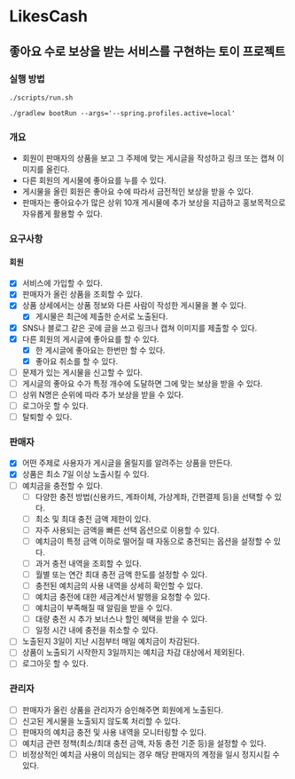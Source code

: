 # LikesCash
## 좋아요 수로 보상을 받는 서비스를 구현하는 토이 프로젝트

### 실행 방법
```
./scripts/run.sh
```
```
./gradlew bootRun --args='--spring.profiles.active=local'
```

### 개요
- 회원이 판매자의 상품을 보고 그 주제에 맞는 게시글을 작성하고 링크 또는 캡쳐 이미지를 올린다.
- 다른 회원의 게시물에 좋아요를 누를 수 있다.
- 게시물을 올린 회원은 좋아요 수에 따라서 금전적인 보상을 받을 수 있다.
- 판매자는 좋아요수가 많은 상위 10개 게시물에 추가 보상을 지급하고 홍보목적으로 자유롭게 활용할 수 있다.

### 요구사항
#### 회원
- [x] 서비스에 가입할 수 있다.
- [x] 판매자가 올린 상품을 조회할 수 있다.
- [x] 상품 상세에서는 상품 정보와 다른 사람이 작성한 게시물을 볼 수 있다.
  - [x] 게시물은 최근에 제출한 순서로 노출된다.
- [x] SNS나 블로그 같은 곳에 글을 쓰고 링크나 캡쳐 이미지를 제출할 수 있다.
- [x] 다른 회원의 게시글에 좋아요를 할 수 있다.
  - [x] 한 게시글에 좋아요는 한번만 할 수 있다.
  - [x] 좋아요 취소를 할 수 있다.
- [ ] 문제가 있는 게시물을 신고할 수 있다. 
- [ ] 게시글의 좋아요 수가 특정 개수에 도달하면 그에 맞는 보상을 받을 수 있다.
- [ ] 상위 N명은 순위에 따라 추가 보상을 받을 수 있다.
- [ ] 로그아웃 할 수 있다.
- [ ] 탈퇴할 수 있다.

### 판매자
- [x] 어떤 주제로 사용자가 게시글을 올릴지를 알려주는 상품을 만든다.
- [x] 상품은 최소 7일 이상 노출시킬 수 있다.
- [ ] 예치금을 충전할 수 있다.
  - [ ] 다양한 충전 방법(신용카드, 계좌이체, 가상계좌, 간편결제 등)을 선택할 수 있다.
  - [ ] 최소 및 최대 충전 금액 제한이 있다.
  - [ ] 자주 사용되는 금액을 빠른 선택 옵션으로 이용할 수 있다.
  - [ ] 예치금이 특정 금액 이하로 떨어질 때 자동으로 충전되는 옵션을 설정할 수 있다.
  - [ ] 과거 충전 내역을 조회할 수 있다.
  - [ ] 월별 또는 연간 최대 충전 금액 한도를 설정할 수 있다.
  - [ ] 충전된 예치금의 사용 내역을 상세히 확인할 수 있다.
  - [ ] 예치금 충전에 대한 세금계산서 발행을 요청할 수 있다.
  - [ ] 예치금이 부족해질 때 알림을 받을 수 있다.
  - [ ] 대량 충전 시 추가 보너스나 할인 혜택을 받을 수 있다.
  - [ ] 일정 시간 내에 충전을 취소할 수 있다.
- [ ] 노출된지 3일이 지난 시점부터 매일 예치금이 차감된다.
- [ ] 상품이 노출되기 시작한지 3일까지는 예치금 차감 대상에서 제외된다.
- [ ] 로그아웃 할 수 있다.

### 관리자
- [ ] 판매자가 올린 상품을 관리자가 승인해주면 회원에게 노출된다.
- [ ] 신고된 게시물을 노출되지 않도록 처리할 수 있다.
- [ ] 판매자의 예치금 충전 및 사용 내역을 모니터링할 수 있다.
- [ ] 예치금 관련 정책(최소/최대 충전 금액, 자동 충전 기준 등)을 설정할 수 있다.
- [ ] 비정상적인 예치금 사용이 의심되는 경우 해당 판매자의 계정을 일시 정지시킬 수 있다.

